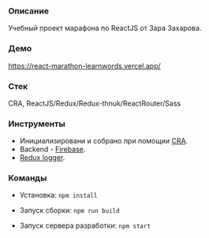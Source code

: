 ### **Описание**

Учебный проект марафона по ReactJS от Зара Захарова.

### **Демо**
https://react-marathon-learnwords.vercel.app/

### **Стек**
CRA, ReactJS/Redux/Redux-thnuk/ReactRouter/Sass

### **Инструменты**

- Инициализировани и собрано при помощии [CRA](https://github.com/facebook/create-react-app).
- Backend - [Firebase](https://firebase.google.com/). 
- [Redux logger](https://github.com/LogRocket/redux-logger).

### **Команды**

- Установка: `npm install`

- Запуск сборки: `npm run build`

- Запуск сервера разработки: `npm start`
